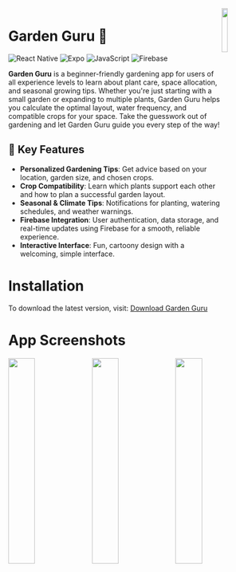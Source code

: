 <img src="https://imgur.com/wB3dN6h" align="right" width=15%>

# Garden Guru 🌱
![React Native](https://img.shields.io/badge/react_native-%2320232a.svg?style=for-the-badge&logo=react&logoColor=%2361DAFB)
![Expo](https://img.shields.io/badge/expo-000020?style=for-the-badge&logo=expo&logoColor=white)
![JavaScript](https://img.shields.io/badge/javascript-%23323330.svg?style=for-the-badge&logo=javascript&logoColor=%23F7DF1E)
![Firebase](https://img.shields.io/badge/firebase-%23039BE5.svg?style=for-the-badge&logo=firebase&logoColor=white)

**Garden Guru** is a beginner-friendly gardening app for users of all experience levels to learn about plant care, space allocation, and seasonal growing tips. Whether you're just starting with a small garden or expanding to multiple plants, Garden Guru helps you calculate the optimal layout, water frequency, and compatible crops for your space. Take the guesswork out of gardening and let Garden Guru guide you every step of the way!

## 🌿 Key Features
- **Personalized Gardening Tips**: Get advice based on your location, garden size, and chosen crops.
- **Crop Compatibility**: Learn which plants support each other and how to plan a successful garden layout.
- **Seasonal & Climate Tips**: Notifications for planting, watering schedules, and weather warnings.
- **Firebase Integration**: User authentication, data storage, and real-time updates using Firebase for a smooth, reliable experience.
- **Interactive Interface**: Fun, cartoony design with a welcoming, simple interface.

# Installation
To download the latest version, visit: [Download Garden Guru](https://your-download-link.com)

# App Screenshots
<img src="https://imgur.com/sample1.png" width=32.5%>&nbsp;<img src="https://imgur.com/sample2.png" width=32.5%>&nbsp;<img src="https://imgur.com/sample3.png" width=32.5%>
